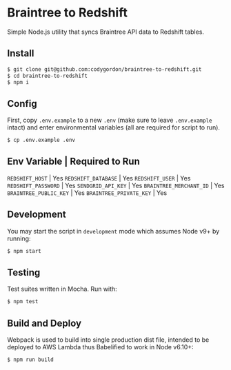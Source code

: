 # Braintree to Redshift

Simple Node.js utility that syncs Braintree API data to Redshift tables.

## Install

```sh
$ git clone git@github.com:codygordon/braintree-to-redshift.git
$ cd braintree-to-redshift
$ npm i
```

## Config

First, copy `.env.example` to a new `.env` (make sure to leave `.env.example` intact) and enter environmental variables (all are required for script to run).

```sh
$ cp .env.example .env
```

Env Variable | Required to Run
-----------------
`REDSHIFT_HOST`  | Yes
`REDSHIFT_DATABASE` | Yes
`REDSHIFT_USER` | Yes
`REDSHIFT_PASSWORD` | Yes
`SENDGRID_API_KEY` | Yes
`BRAINTREE_MERCHANT_ID` | Yes
`BRAINTREE_PUBLIC_KEY` | Yes
`BRAINTREE_PRIVATE_KEY` | Yes

## Development

You may start the script in `development` mode which assumes Node v9+ by running:

```sh
$ npm start
```

## Testing

Test suites written in Mocha. Run with:

```sh
$ npm test
```

## Build and Deploy

Webpack is used to build into single production dist file, intended to be deployed to AWS Lambda thus Babelified to work in Node v6.10+:

```sh
$ npm run build
```
